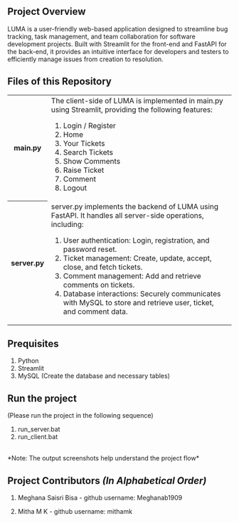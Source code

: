 ## Project Overview
LUMA is a user-friendly web-based application designed to streamline bug tracking, task management, and team collaboration for software development projects. Built with Streamlit for the front-end and FastAPI for the back-end, it provides an intuitive interface for developers and testers to efficiently manage issues from creation to resolution.

## Files of this Repository
<table>
  <tr>
    <th>main.py</th>
    <td>
      The client-side of LUMA is implemented in main.py using Streamlit, providing the following features:
      <ol>
        <li>Login / Register</li>
        <li>Home</li>
        <li>Your Tickets</li>
        <li>Search Tickets</li>
        <li>Show Comments</li>
        <li>Raise Ticket</li>
        <li>Comment</li>
        <li>Logout</li>
      </ol>
    </td>
  </tr>
    <tr>
      <th>server.py</th>
      <td>
      server.py implements the backend of LUMA using FastAPI. It handles all server-side operations, including:
      <ol>
        <li>User authentication: Login, registration, and password reset.</li>
        <li>Ticket management: Create, update, accept, close, and fetch tickets.</li>
        <li>Comment management: Add and retrieve comments on tickets.</li>
        <li>Database interactions: Securely communicates with MySQL to store and retrieve user, ticket, and comment data.</li>
      </ol>
      </td>
    </tr>
</table>

## Prequisites
1. Python
2. Streamlit
3. MySQL (Create the database and necessary tables)

## Run the project<br>
(Please run the project in the following sequence)
1. run_server.bat
2. run_client.bat
<br>
*Note: The output screenshots help understand the project flow*

## Project Contributors _(In Alphabetical Order)_
1. Meghana Saisri Bisa - github username: Meghanab1909

2. Mitha M K - github username: mithamk

